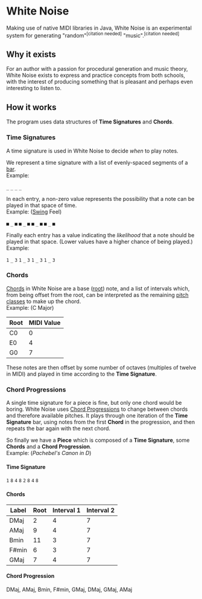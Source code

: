 # White Noise

Making use of native MIDI libraries in Java, White Noise is an experimental system for generating "random"<sup>[citation needed]</sup> "music".<sup>[citation needed]</sup>

## Why it exists

For an author with a passion for procedural generation and music theory, White Noise exists to express and practice concepts from both schools, with the interest of producing something that is pleasant and perhaps even interesting to listen to.

## How it works

The program uses data structures of **Time Signatures** and **Chords**.

### Time Signatures

A time signature is used in White Noise to decide *when* to play notes.

We represent a time signature with a list of evenly-spaced segments of a [bar](https://en.wikipedia.org/wiki/Bar_(music)).  
Example:  

`_` `_` `_` `_`

In each entry, a non-zero value represents the possibility that a note can be played in that space of time.  
Example: ([Swing](https://en.wikipedia.org/wiki/Swing_(jazz_performance_style)#Swing_as_a_rhythmic_style) Feel)  

`■` `_` `■` `■` `_` `■` `■` `_` `■` `■` `_` `■`

Finally each entry has a value indicating the *likelihood* that a note should be played in that space. (Lower values have a higher chance of being played.)  
Example:  

`1` `_` `3` `1` `_` `3` `1` `_` `3` `1` `_` `3`

### Chords

[Chords](https://en.wikipedia.org/wiki/Chord_(music)) in White Noise are a base ([root](https://en.wikipedia.org/wiki/Root_(chord))) note, and a list of intervals which, from being offset from the root, can be interpreted as the remaining [pitch classes](https://en.wikipedia.org/wiki/Pitch_class) to make up the chord.  
Example: (C Major)

Root | MIDI Value
---- | ---- 
C0 | 0
E0 | 4
G0 | 7

These notes are then offset by some number of octaves (multiples of twelve in MIDI) and played in time according to the **Time Signature**.

### Chord Progressions

A single time signature for a piece is fine, but only one chord would be boring. White Noise uses [Chord Progressions](https://en.wikipedia.org/wiki/Chord_progression) to change between chords and therefore available pitches. It plays through one iteration of the **Time Signature** bar, using notes from the first **Chord** in the progression, and then repeats the bar again with the next chord.

So finally we have a **Piece** which is composed of a **Time Signature**, some **Chords** and a **Chord Progression**.  
Example: (*Pachebel's Canon in D*)

#### Time Signature

`1` `8` `4` `8` `2` `8` `4` `8`

#### Chords

Label | Root | Interval 1 | Interval 2
--- | --- | --- | ---
DMaj | 2 | 4 | 7
AMaj | 9 | 4 | 7
Bmin | 11 | 3 | 7
F#min | 6 | 3 | 7
GMaj | 7 | 4 | 7

#### Chord Progression

DMaj, AMaj, Bmin, F#min, GMaj, DMaj, GMaj, AMaj